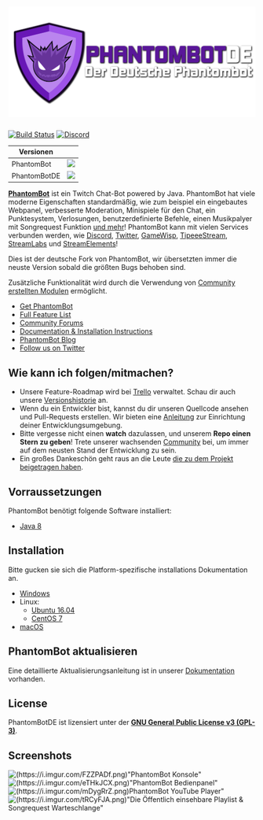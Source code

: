
# <img alt="PhantomBotDE" src="/.github/logo.png" width="600px"/>

[![Build Status](https://img.shields.io/travis/PhantomBotDE/PhantomBotDE.svg?style=popout)](https://travis-ci.org/PhantomBotDE/PhantomBotDE)
[![Discord](https://discordapp.com/api/guilds/107910097937682432/widget.png?style=shield)](https://discord.gg/Xdh5SRY)

| Versionen | |
|--------------|---|
| PhantomBot   | [![](https://img.shields.io/github/release/phantombot/phantombot.svg?style=for-the-badge)](https://github.com/PhantomBot/PhantomBot/releases/latest) |
| PhantomBotDE | [![](https://img.shields.io/github/release/PhantomBotDE/PhantomBotDE.svg?style=for-the-badge)](https://github.com/PhantomBotDE/PhantomBotDE/releases/latest) |

[**PhantomBot**](https://phantombot.tv) ist ein Twitch Chat-Bot powered by Java. 
PhantomBot hat viele moderne Eigenschaften standardmäßig, wie zum beispiel ein eingebautes Webpanel, verbesserte Moderation, Minispiele für den Chat, ein Punktesystem, Verlosungen, benutzerdefinierte Befehle, einen Musikpalyer mit Songrequest Funktion [und mehr](https://phantombot.tv/features)! PhantomBot kann mit vielen Services verbunden werden, wie  [Discord](https://discordapp.com/), [Twitter](https://twitter.com), [GameWisp](https://gamewisp.com), [TipeeeStream](https://tipeeestream.com), [StreamLabs](https://streamlabs.com) und [StreamElements](https://streamelements.com)!

Dies ist der deutsche Fork von PhantomBot, wir übersetzten immer die neuste Version sobald die größten Bugs behoben sind.

Zusätzliche Funktionalität wird durch die Verwendung von [Community erstellten Modulen](https://community.phantombot.tv/c/custom-modules) ermöglicht.

* [Get PhantomBot](https://phantombot.tv/ "PhantomBot")
* [Full Feature List](https://phantombot.tv/features "PhantomBot Features")
* [Community Forums](https://community.phantombot.tv "PhantomBot Community Forums")
* [Documentation & Installation Instructions](https://docs.phantombot.tv "Documenation and Installation Instructions")
* [PhantomBot Blog](https://blog.phantombot.tv "PhantomBot Blog")
* [Follow us on Twitter](https://www.twitter.com/PhantomBot "PhantomBot Twitter")

## Wie kann ich folgen/mitmachen?

* Unsere Feature-Roadmap wird bei [Trello](https://trello.com/b/prjUApDO) verwaltet. Schau dir auch unsere [Versionshistorie](https://phantombot.tv/changelog) an.
* Wenn du ein Entwickler bist, kannst du dir unseren Quellcode ansehen und Pull-Requests erstellen. Wir bieten eine [Anleitung](https://github.com/PhantomBot/PhantomBot/blob/master/DEVSETUP.md) zur Einrichtung deiner Entwicklungsumgebung.
* Bitte vergesse nicht einen **watch** dazulassen, und unserem **Repo einen Stern zu geben**! Trete unserer wachsenden [Community](https://community.phantombot.tv) bei, um immer auf dem neusten Stand der Entwicklung zu sein.
* Ein großes Dankeschön geht raus an die Leute [die zu dem Projekt beigetragen haben](https://github.com/PhantomBot/PhantomBot/graphs/contributors).

## Vorraussetzungen

PhantomBot benötigt folgende Software installiert:

* [Java 8](https://www.java.com/en/download/)

## Installation
Bitte gucken sie sich die Platform-spezifische installations Dokumentation an.
* [Windows](https://community.phantombot.tv/t/windows-setup-guide/60)
* Linux:
  * [Ubuntu 16.04](https://community.phantombot.tv/t/ubuntu-16-04-lts-setup-guide/61)
  * [CentOS 7](https://community.phantombot.tv/t/centos-7-setup-guide/62)
* [macOS](https://community.phantombot.tv/t/macos-setup-guide/63)

## PhantomBot aktualisieren

Eine detaillierte Aktualisierungsanleitung ist in unserer [Dokumentation](https://community.phantombot.tv/t/how-to-update-phantombot/) vorhanden.


## License

PhantomBotDE ist lizensiert unter der [**GNU General Public License v3 (GPL-3)**](https://www.gnu.org/copyleft/gpl.html).

## Screenshots
![(https://i.imgur.com/FZZPADf.png)"PhantomBot Konsole"](https://i.imgur.com/FZZPADf.png "Die Konsole")
![(https://i.imgur.com/eTHkJCX.png)"PhantomBot Bedienpanel"](https://i.imgur.com/eTHkJCX.png "Das Bedienpanel")
![(https://i.imgur.com/mDygRrZ.png)PhantomBot YouTube Player"](https://i.imgur.com/mDygRrZ.png "Der YouTube Player")
![(https://i.imgur.com/tRCyFJA.png)"Die Öffentlich einsehbare Playlist & Songrequest Warteschlange"](https://i.imgur.com/tRCyFJA.png "PhantomBot Öffentlich einsehbare Playlist & Songrequest Warteschlange")
